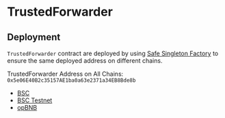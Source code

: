 # TrustedForwarder

## Deployment
`TrustedForwarder` contract are deployed by using [Safe Singleton Factory](https://github.com/safe-global/safe-singleton-factory) to ensure the same deployed address on different chains.

TrustedForwarder Address on All Chains: `0x5e06E40B2c35157AE1ba0a63e2371a34EB8Bde8b`

- [BSC](https://bscscan.com/address/0x5e06E40B2c35157AE1ba0a63e2371a34EB8Bde8b#code) 
- [BSC Testnet](https://testnet.bscscan.com/address/0x5e06E40B2c35157AE1ba0a63e2371a34EB8Bde8b#code)
- [opBNB](https://opbnb.bscscan.com/address/0x5e06E40B2c35157AE1ba0a63e2371a34EB8Bde8b#code) 
